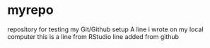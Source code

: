 # myrepo
repository for testing my Git/Github setup
A line i wrote on my local computer
this is a line from RStudio
line added from github
